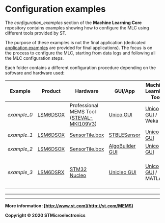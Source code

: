 # Configuration examples

The *configuration_examples* section of the **Machine Learning Core** repository contains examples showing how to configure the MLC using different tools provided by ST. 

The purpose of these examples is not the final application (dedicated [application examples](../application_examples/) are provided for final applications).  The focus is on the process to configure the MLC, starting from data logs and following all the MLC configuration steps. 

Each folder contains a different configuration procedure depending on the software and hardware used: 

| Example     | Product                                                      | Hardware                                                     | GUI/App                                                      | Machine Learning Tool                                        | Use case                               |
| ----------- | ------------------------------------------------------------ | ------------------------------------------------------------ | ------------------------------------------------------------ | ------------------------------------------------------------ | -------------------------------------- |
| *example_0* | [LSM6DSOX](https://www.st.com/content/st_com/en/products/mems-and-sensors/inemo-inertial-modules/lsm6dsox.html) | Professional MEMS Tool ([STEVAL-MKI109V3]( https://www.st.com/content/st_com/en/products/evaluation-tools/product-evaluation-tools/mems-motion-sensor-eval-boards/steval-mki109v3.html )) | [Unico GUI](https://www.st.com/content/st_com/en/products/embedded-software/evaluation-tool-software/unico-gui.html) | [Unico GUI](https://www.st.com/content/st_com/en/products/embedded-software/evaluation-tool-software/unico-gui.html) / Weka | Face-up / Face-down / Shaking          |
| *example_1* | [LSM6DSOX](https://www.st.com/content/st_com/en/products/mems-and-sensors/inemo-inertial-modules/lsm6dsox.html) | [SensorTile.box](https://www.st.com/content/st_com/en/products/evaluation-tools/product-evaluation-tools/mems-motion-sensor-eval-boards/steval-mksbox1v1.html) | [STBLESensor](https://www.st.com/content/st_com/en/products/embedded-software/wireless-connectivity-software/stblesensor.html) | [Unico GUI](https://www.st.com/content/st_com/en/products/embedded-software/evaluation-tool-software/unico-gui.html) | Yoga pose recognition                  |
| *example_2* | [LSM6DSOX](https://www.st.com/content/st_com/en/products/mems-and-sensors/inemo-inertial-modules/lsm6dsox.html) | [SensorTile.box](https://www.st.com/content/st_com/en/products/evaluation-tools/product-evaluation-tools/mems-motion-sensor-eval-boards/steval-mksbox1v1.html) | [AlgoBuilder GUI](https://www.st.com/content/st_com/en/products/embedded-software/mems-and-sensors-software/inemo-engine-software-libraries/algobuilder.html) | [Unico GUI](https://www.st.com/content/st_com/en/products/embedded-software/evaluation-tool-software/unico-gui.html) | Motion intensity                       |
| *example_3* | [LSM6DSRX](https://www.st.com/en/mems-and-sensors/lsm6dsrx.html) | [STM32 Nucleo ](https://www.st.com/content/st_com/en/products/evaluation-tools/product-evaluation-tools/mcu-mpu-eval-tools/stm32-mcu-mpu-eval-tools/stm32-nucleo-boards.html) | [Unicleo GUI](https://www.st.com/content/st_com/en/products/embedded-software/evaluation-tool-software/unicleo-gui.html) | [Unico GUI](https://www.st.com/content/st_com/en/products/embedded-software/evaluation-tool-software/unico-gui.html) / MATLAB | Face-up / Face-down + Motion intensity |



------



------

**More information: [http://www.st.com](http://st.com/MEMS)**

**Copyright © 2020 STMicroelectronics**